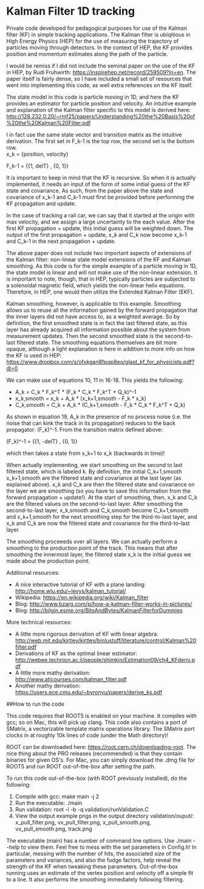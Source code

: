 # Kalman Filter 1D tracking
Private code developed for pedagogical purposes for use of the Kalman filter (KF) in simple tracking applications.  The Kalman filter is ubiqitious in High Energy Physics (HEP) for the use of measuring the trajectory of particles moving through detectors.  In the context of HEP, the KF provides position and momentum estimates along the path of the particle. 

I would be remiss if I did not include the seminal paper on the use of the KF in HEP, by Rudi Fruhwirth: https://inspirehep.net/record/259509?ln=en.  The paper itself is fairly dense, so I have included a small set of resources that went into implementing this code, as well extra references on the KF itself.

The state model in this code is particle moving in 1D, and here the KF provides an estimator for particle position and velocity.
An intuitive example and explanation of the Kalman filter specific to this model is derived here: 
http://128.232.0.20/~rmf25/papers/Understanding%20the%20Basis%20of%20the%20Kalman%20Filter.pdf

I in fact use the same state vector and transition matrix as the intuitive derivation. The first set in F_k-1 is the top row, the second set is the bottom row.  
x_k   =  {position, velocity}

F_k-1 =  {{1, delT} , {0, 1}}

It is important to keep in mind that the KF is recursive.  So when it is actually implemented, it needs an input of the form of some initial guess of the KF state and covariance.  As such, from the paper above the state and covariance of x_k-1 and C_k-1 must first be provided before performing the KF propagation and update.  

In the case of tracking a rail car, we can say that it started at the origin with max velocity, and we assign a large uncertainty to the each value.  After the first KF propagation + update, this initial guess will be weighted down.  The output of the first propagation + update, x_k and C_k now become x_k-1 and C_k-1 in the next propagation + update.  

The above paper does not include two important aspects of extensions of the Kalman filter: non-linear state model extensions of the KF and Kalman smoothing.  As this code is for the simple example of a particle moving in 1D, the state model is linear and will not make use of the non-linear extension.  It is important to note, though, that in HEP, typically particles are subjected to a solenoidal magnetic field, which yields the non-linear helix equations.  Therefore, in HEP, one would then utilize the Extended Kalman Filter (EKF).  

Kalman smoothing, however, is applicable to this example. Smoothing allows us to reuse all the information gained by the forward propagation that the inner layers did not have access to, as a weighted average. So by definition, the first smoothed state is in fact the last filtered state, as this layer has already acquired all information possible about the system from measurement updates. Then the second smoothed state is the second-to-last filtered state.  The smoothing equations themselves are bit more opaque, although a light explanation is here in addition to more info on how the KF is used in HEP: https://www.dropbox.com/s/ofxkgan8fpqp8eo/glast_kf_for_physicists.pdf?dl=0

We can make use of equations 10, 11 in 16-18. This yields the following:

* A_k = C_k * F_k^T * (F_k * C_k * F_k^T  + Q_k)^-1
* x_k,smooth = x_k + A_k * (x_k+1,smooth - F_k * x_k) 
* C_k,smooth = C_k + A_k * (C_k+1,smooth - F_k * C_k * F_k^T + Q_k)

As shown in equation 19, A_k in the presence of no process noise (i.e. the noise that can kink the track in its propagation) reduces to the back propagator: (F_k)^-1. From the transition matrix defined above:

(F_k)^-1 =  {{1, -delT} , {0, 1}}

which then takes a state from x_k+1 to x_k (backwards in time)!  

When actually implementing, we start smoothing on the second to last filtered state, which is labeled k. By definition, the initial C_k+1,smooth x_k+1,smooth are the filtered state and covariance at the last layer (as explained above).  x_k and C_k are then the filtered state and covariance on the layer we are smoothing (so you have to save this information from the forward propagation + update!).  At the start of smoothing, then, x_k and C_k are the filtered values on the second-to-last layer.  After smoothing the second-to-last layer, x_k,smooth and C_k,smooth become C_k+1,smooth and x_k+1,smooth for the next smoothing step for the third-to-last layer, and x_k and C_k are now the filtered state and covariance for the third-to-last layer. 

The smoothing proceeeds over all layers. We can actually perform a smoothing to the production point of the track. This means that after smoothing the innermost layer, the filtered state x_k is the initial guess we made about the production point. 

Additional resources:
* A nice interactive tutorial of KF with a plane landing: http://home.wlu.edu/~levys/kalman_tutorial/
* Wikipedia: https://en.wikipedia.org/wiki/Kalman_filter
* Blog: http://www.bzarg.com/p/how-a-kalman-filter-works-in-pictures/
* Blog: http://bilgin.esme.org/BitsAndBytes/KalmanFilterforDummies

More technical resources:
* A little more rigorous derivation of KF with linear algebra: http://web.mit.edu/kirtley/kirtley/binlustuff/literature/control/Kalman%20filter.pdf
* Derivations of KF as the optimal linear estimator: http://webee.technion.ac.il/people/shimkin/Estimation09/ch4_KFderiv.pdf
* A little more mathy derivation: http://www.aticourses.com/kalman_filter.pdf
* Another mathy derivation: https://users.ece.cmu.edu/~byronyu/papers/derive_ks.pdf

##How to run the code

This code requires that ROOT5 is enabled on your machine.  It compiles with gcc; so on Mac, this will pick up clang.  This code also contains a port of SMatrix, a vectorizable template matrix operations library.  The SMatrix port clocks in at roughly 10k lines of code (under the Math directory)! 

ROOT can be downloaded here: https://root.cern.ch/downloading-root.
The nice thing about the PRO releases (recommended) is that they contain binaries for given OS's.  For Mac, you can simply download the .dmg file for ROOT5 and run ROOT out-of-the-box after setting the path.

To run this code out-of-the-box (with ROOT previously installed), do the following:

1. Compile with gcc: make main -j 2
2. Run the executable: ./main
3. Run validation: root -l -b -q validation/runValidation.C
4. View the output example pngs in the output directory validation/ouput/: x_pull_filter.png, vx_pull_filter.png, x_pull_smooth.png, vx_pull_smooth.png, track.png

The executable (main) has a number of command line options.  Use ./main --help to view them.  Feel free to mess with the set parameters in Config.h!  In particular, messing with the number of hits, the associated size of the parameters and variances, and also the fudge factors, help reveal the strength of the KF when tweaking these parameters.  Out-of-the-box running uses an estimate of the vertex position and velocity off a simple fit to a line.  It also performs the smoothing immediately following filtering.
